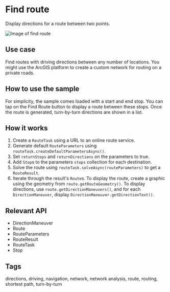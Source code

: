 # Find route

Display directions for a route between two points.

![Image of find route](find-route.png)

## Use case

Find routes with driving directions between any number of locations. You might use the ArcGIS platform to create a custom network for routing on a private roads.

## How to use the sample

For simplicity, the sample comes loaded with a start and end stop. You can tap on the Find Route button to display a route between these stops. Once the route is generated, turn-by-turn directions are shown in a list.

## How it works

1. Create a `RouteTask` using a URL to an online route service.
2. Generate default `RouteParameters` using `routeTask.createDefaultParametersAsync()`.
3. Set `returnStops` and `returnDirections` on the parameters to true.
4. Add `Stop`s to the parameters `stops` collection for each destination.
5. Solve the route using `routeTask.solveAsync(routeParameters)` to get a `RouteResult`.
6. Iterate through the result's `Route`s. To display the route, create a graphic using the geometry from `route.getRouteGeometry()`. To display directions, use `route.getDirectionManeuvers()`, and for each `DirectionManeuver`, display `DirectionManeuver.getDirectionText()`.

## Relevant API

*   DirectionManeuver
*   Route
*   RouteParameters
*   RouteResult
*   RouteTask
*   Stop

## Tags

directions, driving, navigation, network, network analysis, route, routing, shortest path, turn-by-turn